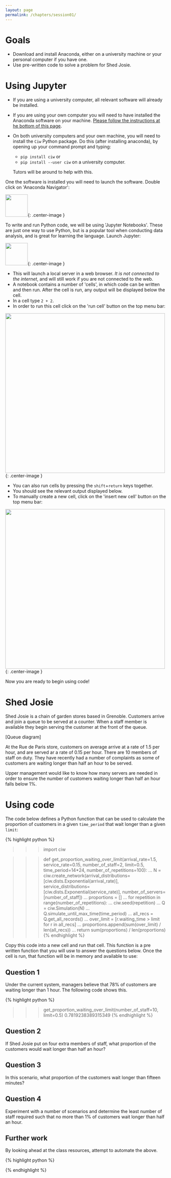 ```yaml
---
layout: page
permalink: /chapters/session01/
---
```


# Goals

+ Download and install Anaconda, either on a university machine or your personal computer if you have one.
+ Use pre-written code to solve a problem for Shed Josie.

# Using Jupyter

+ If you are using a university computer, all relevant software will already be installed.
+ If you are using your own computer you will need to have installed the Anaconda software on your machine. [Please follow the instructions at he bottom of this page](/session00/).
+ On both university computers and your own machine, you will need to install the `Ciw` Python package. Do this (after installing anaconda), by opening up your command prompt and typing:

  + `pip install ciw` or
  + `pip install --user ciw` on a university computer.
  
  Tutors will be around to help with this.

One the software is installed you will need to launch the software.
Double click on 'Anaconda Navigator':

<img src="/cm/assets/navigator.png" width="70">{: .center-image }

To write and run Python code, we will be using 'Jupyter Notebooks'. These are just one way to use Python, but is a popular tool when conducting data analysis, and is great for learning the language.
Launch Jupyter:

<img src="/cm/assets/jupyter.png" width="70">{: .center-image }

  + This will launch a local server in a web browser. *It is not connected to the internet*, and will still work if you are not connected to the web.
  + A notebook contains a number of 'cells', in which code can be written and then run. After the cell is run, any output will be displayed below the cell.
  + In a cell type `2 + 2`.
  + In order to run this cell click on the 'run cell' button on the top menu bar:

  <img src="/cm/assets/run.png" width="500">{: .center-image }

  
  + You can also run cells by pressing the `shift`+`return` keys together.
  + You should see the relevant output displayed below.
  + To manually create a new cell, click on the 'insert new cell' button on the top menu bar:
  
  <img src="/cm/assets/new-cell.png" width="500">{: .center-image }

Now you are ready to begin using code!

# Shed Josie

Shed Josie is a chain of garden stores based in Grenoble. Customers arrive and join a queue to be served at a counter. When a staff member is available they begin serving the customer at the front of the queue.

[Queue diagram]

At the Rue de Paris store, customers on average arrive at a rate of 1.5 per hour, and are served ar a rate of 0.15 per hour. There are 10 members of staff on duty.
They have recently had a number of complaints as some of customers are waiting longer than half an hour to be served.

Upper management would like to know how many servers are needed in order to ensure the number of customers waiting longer than half an hour falls below 1%.

Using code
==========

The code below defines a Python function that can be used to calculate the proportion of customers in a given `time_period` that wait longer than a given `limit`:

{% highlight python %}
>>> import ciw

>>> def get_proportion_waiting_over_limit(arrival_rate=1.5, service_rate=0.15, number_of_staff=2, limit=0.5, time_period=14*24, number_of_repetitions=100):
...     N = ciw.create_network(arrival_distributions=[ciw.dists.Exponential(arrival_rate)], service_distributions=[ciw.dists.Exponential(service_rate)], number_of_servers=[number_of_staff])
...     proportions = []
...     for repetition in range(number_of_repetitions):
...         ciw.seed(repetition)
...         Q = ciw.Simulation(N)
...         Q.simulate_until_max_time(time_period)
...         all_recs = Q.get_all_records()
...         over_limit = [r.waiting_time > limit for r in all_recs]
...         proportions.append(sum(over_limit) / len(all_recs))
...     return sum(proportions) / len(proportions)
{% endhighlight %}

Copy this code into a new cell and run that cell.
This function is a pre written function that you will usw to answer the questions below.
Once the cell is run, that function will be in memory and available to use:

## Question 1

Under the current system, managers believe that 78% of customers are waiting longer than 1 hour. The following code shows this.

{% highlight python %}
>>> get_proportion_waiting_over_limit(number_of_staff=10, limit=0.5)
0.7819238389315349
{% endhighlight %}

## Question 2

If Shed Josie put on four extra members of staff, what proportion of the customers would wait longer than half an hour?



## Question 3

In this scenario, what proportion of the customers wait longer than fifteen minutes?



## Question 4

Experiment with a number of scenarios and determine the least number of staff required such that no more than 1% of customers wait longer than half an hour.









## Further work

By looking ahead at the class resources, attempt to automate the above.



{% highlight python %}

{% endhighlight %}

